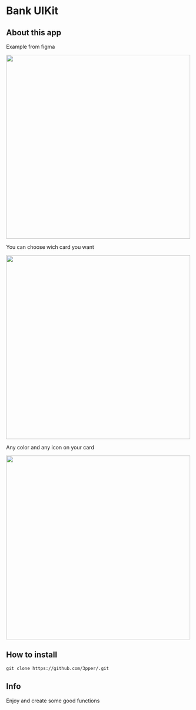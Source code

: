 # Bank UIKit

## About this app

Example from figma

<img src="https://github.com/3pper/ARDicee/blob/main/image1" width="500">

You can choose wich card you want

<img src="https://github.com/3pper/ARDicee/blob/main/IMG_5014.PNG" width="500">

Any color and any icon on your card

<img src="https://github.com/3pper/ARDicee/blob/main/IMG_5014.PNG" width="500">

## How to install 

```
git clone https://github.com/3pper/.git
```
## Info 

Enjoy and create some good functions
